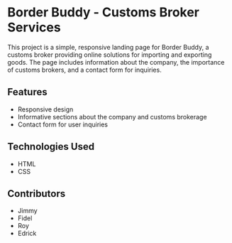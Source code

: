 # Border Buddy - Customs Broker Services

This project is a simple, responsive landing page for Border Buddy, a customs broker providing online solutions for importing and exporting goods. The page includes information about the company, the importance of customs brokers, and a contact form for inquiries.

## Features

- Responsive design
- Informative sections about the company and customs brokerage
- Contact form for user inquiries

## Technologies Used

- HTML
- CSS

## Contributors

- Jimmy
- Fidel
- Roy
- Edrick

